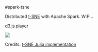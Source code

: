 #spark-tsne

Distributed [t-SNE](http://lvdmaaten.github.io/tsne/) with Apache Spark. WIP...

[d3.js player](https://saurfang.github.io/spark-tsne-demo/tsne.html)

![](data/mnist/tsne.gif)

Credits: [t-SNE Julia implementation](https://github.com/lejon/TSne.jl)
